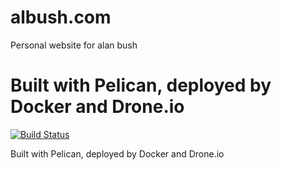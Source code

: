 albush.com
==========

Personal website for alan bush

Built with Pelican, deployed by Docker and Drone.io
=======
[![Build Status](http://162.242.241.72/github.com/albush/albush.com/status.svg?branch=master)](http://162.242.241.72/github.com/albush/albush.com)

Built with Pelican, deployed by Docker and Drone.io

